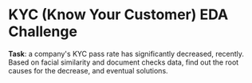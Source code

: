 # KYC (Know Your Customer) EDA Challenge
**Task**: a company's KYC pass rate has significantly decreased, recently. Based on facial similarity and document checks data, find out the root causes for the decrease, and eventual solutions.
